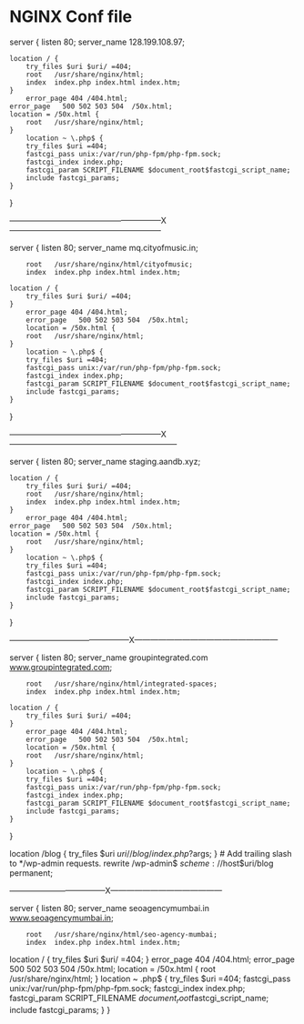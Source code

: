 # NGINX Conf file

server {
    listen	 80;
    server_name  128.199.108.97;

    location / {
        try_files $uri $uri/ =404;
        root   /usr/share/nginx/html;
        index  index.php index.html index.htm;
    }
     	error_page 404 /404.html;
    error_page   500 502 503 504  /50x.html;
    location = /50x.html {
        root   /usr/share/nginx/html;
    }
     	location ~ \.php$ {
        try_files $uri =404;
        fastcgi_pass unix:/var/run/php-fpm/php-fpm.sock;
        fastcgi_index index.php;
        fastcgi_param SCRIPT_FILENAME $document_root$fastcgi_script_name;
        include fastcgi_params;
    }
}

———————————————————X———————————————————

server {
    listen	 80;
    server_name  mq.cityofmusic.in;

        root   /usr/share/nginx/html/cityofmusic;
        index  index.php index.html index.htm;

    location / {
        try_files $uri $uri/ =404;
    }
     	error_page 404 /404.html;
        error_page   500 502 503 504  /50x.html;
        location = /50x.html {
        root   /usr/share/nginx/html;
    }
     	location ~ \.php$ {
        try_files $uri =404;
        fastcgi_pass unix:/var/run/php-fpm/php-fpm.sock;
        fastcgi_index index.php;
        fastcgi_param SCRIPT_FILENAME $document_root$fastcgi_script_name;
        include fastcgi_params;
    }
}

———————————————————X—————————————————————

server {
    listen	 80;
    server_name staging.aandb.xyz;

    location / {
        try_files $uri $uri/ =404;
        root   /usr/share/nginx/html;
        index  index.php index.html index.htm;
    }
     	error_page 404 /404.html;
    error_page   500 502 503 504  /50x.html;
    location = /50x.html {
        root   /usr/share/nginx/html;
    }
     	location ~ \.php$ {
        try_files $uri =404;
        fastcgi_pass unix:/var/run/php-fpm/php-fpm.sock;
        fastcgi_index index.php;
        fastcgi_param SCRIPT_FILENAME $document_root$fastcgi_script_name;
        include fastcgi_params;
    }
}

———————————————X——————————————————

server {
    listen	 80;
    server_name  groupintegrated.com www.groupintegrated.com;

        root   /usr/share/nginx/html/integrated-spaces;
        index  index.php index.html index.htm;

    location / {
        try_files $uri $uri/ =404;
    }
     	error_page 404 /404.html;
        error_page   500 502 503 504  /50x.html;
        location = /50x.html {
        root   /usr/share/nginx/html;
    }
     	location ~ \.php$ {
        try_files $uri =404;
        fastcgi_pass unix:/var/run/php-fpm/php-fpm.sock;
        fastcgi_index index.php;
        fastcgi_param SCRIPT_FILENAME $document_root$fastcgi_script_name;
        include fastcgi_params;
    }
}

location /blog {
        try_files $uri $uri/ /blog/index.php?$args;
       }
        # Add trailing slash to */wp-admin requests.
       rewrite /wp-admin$ $scheme://$host$uri/blog permanent;

————————————X——————————————

server {
    listen	 80;
    server_name  seoagencymumbai.in www.seoagencymumbai.in;

        root   /usr/share/nginx/html/seo-agency-mumbai;
        index  index.php index.html index.htm;

  location / {
	try_files $uri $uri/ =404;
    }
     	error_page 404 /404.html;
    error_page   500 502 503 504  /50x.html;
    location = /50x.html {
        root   /usr/share/nginx/html;
    }
     	location ~ \.php$ {
        try_files $uri =404;
        fastcgi_pass unix:/var/run/php-fpm/php-fpm.sock;
        fastcgi_index index.php;
        fastcgi_param SCRIPT_FILENAME $document_root$fastcgi_script_name;
        include fastcgi_params;
    }
}

